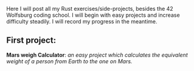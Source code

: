 
Here I will post all my Rust exercises/side-projects, besides the 42 Wolfsburg coding school.
I will begin with easy projects and increase difficulty steadily.
I will record my progress in the meantime.

## First project:

**Mars weigh Calculator**: *an easy project which calculates the equivalent weight of a person from Earth to the one on Mars.*
